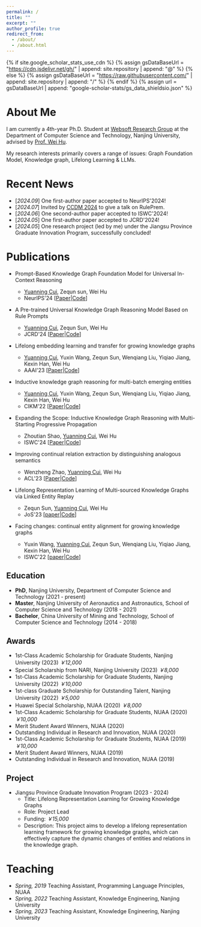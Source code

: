 ```yaml
---
permalink: /
title: ""
excerpt: ""
author_profile: true
redirect_from: 
  - /about/
  - /about.html
---
```


{% if site.google_scholar_stats_use_cdn %}
{% assign gsDataBaseUrl = "https://cdn.jsdelivr.net/gh/" | append: site.repository | append: "@" %}
{% else %}
{% assign gsDataBaseUrl = "https://raw.githubusercontent.com/" | append: site.repository | append: "/" %}
{% endif %}
{% assign url = gsDataBaseUrl | append: "google-scholar-stats/gs_data_shieldsio.json" %}

<span class='anchor' id='about-me'></span>

# About Me
I am currently a 4th-year Ph.D. Student at [Websoft Research Group](http://ws.nju.edu.cn/wiki/Wiki.jsp?page=Websoft) at the Department of Computer Science and Technology, 
Nanjing University, advised by [Prof. Wei Hu](http://ws.nju.edu.cn/~whu).

My research interests primarily covers a range of issues: Graph Foundation Model, Knowledge graph, Lifelong Learning & LLMs. 

# Recent News
- [*2024.09*] One first-author paper accepted to NeurIPS'2024!
- [*2024.07*] Invited by [CCDM 2024](https://ccf.org.cn/CCDM2024/general_3024) to give a talk on RulePrem.
- [*2024.06*] One second-author paper accepted to ISWC'2024!
- [*2024.05*] One first-author paper accepted to JCRD'2024!
- [*2024.05*] One research project (led by me) under the Jiangsu Province Graduate Innovation Program, successfully concluded!

# Publications
- Prompt-Based Knowledge Graph Foundation Model for Universal In-Context Reasoning 
  - <u>Yuanning Cui</u>, Zequn sun, Wei Hu
  - NeurIPS'24 \[[Paper](#)\|[Code](https://github.com/nju-websoft/KG-ICL)\] 

- A Pre-trained Universal Knowledge Graph Reasoning Model Based on Rule Prompts
  - <u>Yuanning Cui</u>, Zequn Sun, Wei Hu 
  - JCRD'24 \[[Paper](https://kns.cnki.net/kcms2/article/abstract?v=Dm4VI7mKrXM7LHO7XuR5Ah1spGUmXEYVjzxlukLRdzjDjjtsVlP874zQ4fWBzBskh7KSAIM4x4wp5d3rYYrZNNZn04-R1dXZ8s1HxHrepbHqk2hpllLo1B6ca57ZBpnKmPVjANx6qVXMqXQycCrajoJ09aTWDb5ZN6UaXGuPOiC6WJAO7_JHKXwlj2C2SG1z&uniplatform=NZKPT&language=CHS)\|[Code](#)\]

- Lifelong embedding learning and transfer for growing knowledge graphs 
  - <u>Yuanning Cui</u>, Yuxin Wang, Zequn Sun, Wenqiang Liu, Yiqiao Jiang, Kexin Han, Wei Hu  
  - AAAI'23 \[[Paper](https://ojs.aaai.org/index.php/AAAI/article/view/25539/25311)\|[Code](https://github.com/nju-websoft/LKGE)\] 

- Inductive knowledge graph reasoning for multi-batch emerging entities 
  - <u>Yuanning Cui</u>, Yuxin Wang, Zequn Sun, Wenqiang Liu, Yiqiao Jiang, Kexin Han, Wei Hu 
  - CIKM'22 \[[Paper](https://arxiv.org/pdf/2208.10378)\|[Code](https://github.com/nju-websoft/MBE)\]  

- Expanding the Scope: Inductive Knowledge Graph Reasoning with Multi-Starting Progressive Propagation  
  - Zhoutian Shao, <u>Yuanning Cui</u>, Wei Hu   
  - ISWC'24 \[[Paper](https://arxiv.org/pdf/2407.10430)\|[Code](https://github.com/nju-websoft/MStar)\] 

- Improving continual relation extraction by distinguishing analogous semantics  
  - Wenzheng Zhao, <u>Yuanning Cui</u>, Wei Hu 
  - ACL'23 \[[Paper](https://arxiv.org/pdf/2305.06620)\|[Code](https://github.com/nju-websoft/CEAR)\] 

- Lifelong Representation Learning of Multi-sourced Knowledge Graphs via Linked Entity Replay  
  - Zequn Sun, <u>Yuanning Cui</u>, Wei Hu  
  - JoS'23 \[[paper](https://www.jos.org.cn/josen/article/pdf/6887)\|[Code](https://github.com/nju-websoft/LifeKE)\] 

- Facing changes: continual entity alignment for growing knowledge graphs  
  - Yuxin Wang, <u>Yuanning Cui</u>, Zequn Sun, Wenqiang Liu, Yiqiao Jiang, Kexin Han, Wei Hu  
  - ISWC'22 \[[paper](https://arxiv.org/pdf/2207.11436)\|[Code](https://github.com/nju-websoft/ContEA)\] 

## Education
- **PhD**, Nanjing University, Department of Computer Science and Technology (2021 - present)
- **Master**, Nanjing University of Aeronautics and Astronautics, School of Computer Science and Technology (2018 - 2021)
- **Bachelor**, China University of Mining and Technology, School of Computer Science and Technology (2014 - 2018)

## Awards
- 1st-Class Academic Scholarship for Graduate Students, Nanjing University (2023) *￥12,000*
- Special Scholarship from NARI, Nanjing University (2023) *￥8,000*
- 1st-Class Academic Scholarship for Graduate Students, Nanjing University (2022) *￥10,000*
- 1st-class Graduate Scholarship for Outstanding Talent, Nanjing University (2022) *￥5,000*
- Huawei Special Scholarship, NUAA (2020) *￥8,000*
- 1st-Class Academic Scholarship for Graduate Students, NUAA (2020) *￥10,000*
- Merit Student Award Winners, NUAA (2020)
- Outstanding Individual in Research and Innovation, NUAA (2020)
- 1st-Class Academic Scholarship for Graduate Students, NUAA (2019) *￥10,000*
- Merit Student Award Winners, NUAA (2019)
- Outstanding Individual in Research and Innovation, NUAA (2019)


## Project
- Jiangsu Province Graduate Innovation Program (2023 - 2024)
  - Title: Lifelong Representation Learning for Growing Knowledge Graphs
  - Role: Project Lead
  - Funding: *￥15,000*
  - Description: This project aims to develop a lifelong representation learning framework for growing knowledge graphs, which can effectively capture the dynamic changes of entities and relations in the knowledge graph.

  
# Teaching
- *Spring, 2019* Teaching Assistant, Programming Language Principles, NUAA
- *Spring, 2022* Teaching Assistant, Knowledge Engineering, Nanjing University
- *Spring, 2023* Teaching Assistant, Knowledge Engineering, Nanjing University

